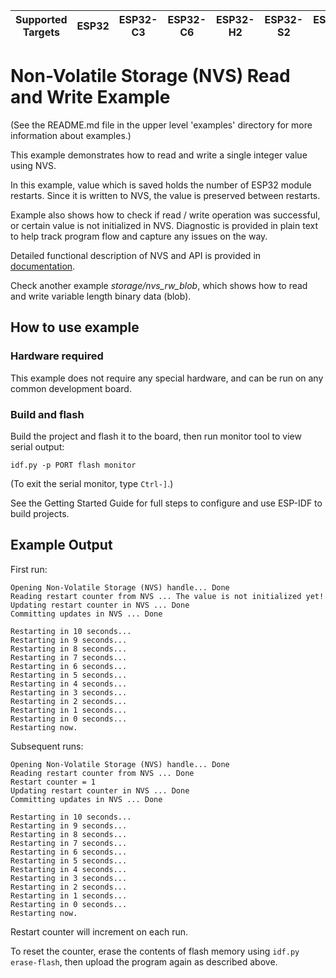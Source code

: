 | Supported Targets | ESP32 | ESP32-C3 | ESP32-C6 | ESP32-H2 | ESP32-S2 | ESP32-S3 |
| ----------------- | ----- | -------- | -------- | -------- | -------- | -------- |

# Non-Volatile Storage (NVS) Read and Write Example

(See the README.md file in the upper level 'examples' directory for more information about examples.)

This example demonstrates how to read and write a single integer value using NVS.

In this example, value which is saved holds the number of ESP32 module restarts. Since it is written to NVS, the value is preserved between restarts.

Example also shows how to check if read / write operation was successful, or certain value is not initialized in NVS. Diagnostic is provided in plain text to help track program flow and capture any issues on the way.

Detailed functional description of NVS and API is provided in [documentation](https://docs.espressif.com/projects/esp-idf/en/latest/api-reference/storage/nvs_flash.html).

Check another example *storage/nvs_rw_blob*, which shows how to read and write variable length binary data (blob).

## How to use example

### Hardware required

This example does not require any special hardware, and can be run on any common development board.

### Build and flash

Build the project and flash it to the board, then run monitor tool to view serial output:

```
idf.py -p PORT flash monitor
```

(To exit the serial monitor, type ``Ctrl-]``.)

See the Getting Started Guide for full steps to configure and use ESP-IDF to build projects.

## Example Output

First run:
```
Opening Non-Volatile Storage (NVS) handle... Done
Reading restart counter from NVS ... The value is not initialized yet!
Updating restart counter in NVS ... Done
Committing updates in NVS ... Done

Restarting in 10 seconds...
Restarting in 9 seconds...
Restarting in 8 seconds...
Restarting in 7 seconds...
Restarting in 6 seconds...
Restarting in 5 seconds...
Restarting in 4 seconds...
Restarting in 3 seconds...
Restarting in 2 seconds...
Restarting in 1 seconds...
Restarting in 0 seconds...
Restarting now.
```

Subsequent runs:

```
Opening Non-Volatile Storage (NVS) handle... Done
Reading restart counter from NVS ... Done
Restart counter = 1
Updating restart counter in NVS ... Done
Committing updates in NVS ... Done

Restarting in 10 seconds...
Restarting in 9 seconds...
Restarting in 8 seconds...
Restarting in 7 seconds...
Restarting in 6 seconds...
Restarting in 5 seconds...
Restarting in 4 seconds...
Restarting in 3 seconds...
Restarting in 2 seconds...
Restarting in 1 seconds...
Restarting in 0 seconds...
Restarting now.
```

Restart counter will increment on each run.

To reset the counter, erase the contents of flash memory using `idf.py erase-flash`, then upload the program again as described above.
